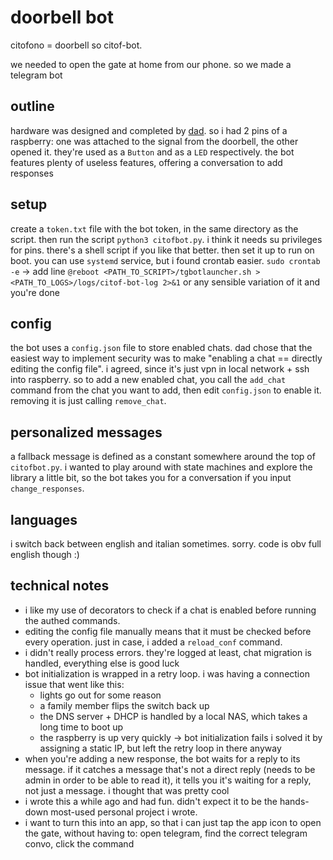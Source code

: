 # doorbell bot

citofono = doorbell so citof-bot.

we needed to open the gate at home from our phone. so we made a telegram bot

## outline

hardware was designed and completed by [dad](https://github.com/fmarzolo). so i had 2 pins of a raspberry: one was attached to the signal from the doorbell, the other opened it. they're used as a `Button` and as a `LED` respectively. the bot features plenty of useless features, offering a conversation to add responses

## setup

create a `token.txt` file with the bot token, in the same directory as the script. then run the script `python3 citofbot.py`. i think it needs su privileges for pins. there's a shell script if you like that better.
then set it up to run on boot. you can use `systemd` service, but i found crontab easier. `sudo crontab -e` -> add line `@reboot <PATH_TO_SCRIPT>/tgbotlauncher.sh > <PATH_TO_LOGS>/logs/citof-bot-log 2>&1` or any sensible variation of it and you're done

## config

the bot uses a `config.json` file to store enabled chats. dad chose that the easiest way to implement security was to make "enabling a chat == directly editing the config file". i agreed, since it's just vpn in local network + ssh into raspberry. so to add a new enabled chat, you call the `add_chat` command from the chat you want to add, then edit `config.json` to enable it. removing it is just calling `remove_chat`.

## personalized messages

a fallback message is defined as a constant somewhere around the top of `citofbot.py`. i wanted to play around with state machines and explore the library a little bit, so the bot takes you for a conversation if you input `change_responses`.

## languages

i switch back between english and italian sometimes. sorry. code is obv full english though :)

## technical notes

- i like my use of decorators to check if a chat is enabled before running the authed commands.
- editing the config file manually means that it must be checked before every operation. just in case, i added a `reload_conf` command.
- i didn't really process errors. they're logged at least, chat migration is handled, everything else is good luck
- bot initialization is wrapped in a retry loop. i was having a connection issue that went like this:
  - lights go out for some reason
  - a family member flips the switch back up
  - the DNS server + DHCP is handled by a local NAS, which takes a long time to boot up
  - the raspberry is up very quickly -> bot initialization fails
    i solved it by assigning a static IP, but left the retry loop in there anyway
- when you're adding a new response, the bot waits for a reply to its message. if it catches a message that's not a direct reply (needs to be admin in order to be able to read it), it tells you it's waiting for a reply, not just a message. i thought that was pretty cool
- i wrote this a while ago and had fun. didn't expect it to be the hands-down most-used personal project i wrote.
- i want to turn this into an app, so that i can just tap the app icon to open the gate, without having to: open telegram, find the correct telegram convo, click the command
